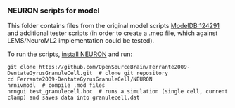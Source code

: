 ### NEURON scripts for model

This folder contains files from the original model scripts [ModelDB:124291](https://senselab.med.yale.edu/modeldb/showModel.cshtml?model=124291) and additional tester scripts (in order to create a .mep file, which against LEMS/NeuroML2 implementation could be tested).

To run the scripts, [install NEURON](https://www.neuron.yale.edu/neuron/download) and run:

    git clone https://github.com/OpenSourceBrain/Ferrante2009-DentateGyrusGranuleCell.git  # clone git repository
    cd Ferrante2009-DentateGyrusGranuleCell/NEURON
    nrnivmodl  # compile .mod files
    nrngui test_granulecell.hoc  # runs a simulation (single cell, current clamp) and saves data into granulecell.dat
